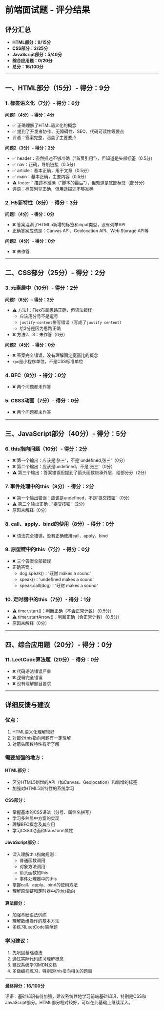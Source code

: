 # 前端面试题 - 评分结果

## 评分汇总
- **HTML部分：9/15分**
- **CSS部分：2/25分**  
- **JavaScript部分：5/40分**
- **综合应用题：0/20分**
- **总分：16/100分**

---

## 一、HTML部分（15分）- 得分：9分

### 1. 标签语义化（7分）- 得分：6分

**问题1（4分）- 得分：4分**
- ✅ 正确理解了HTML语义化的概念
- ✅ 提到了开发者协作、无障碍性、SEO、代码可读性等要点
- 评语：答案完整，涵盖了主要要点

**问题2（3分）- 得分：2分**
- ✅ header：虽然描述不够准确（"首页引用"），但知道是头部标签（0.5分）
- ✅ nav：正确，导航链接（0.5分）
- ✅ article：基本正确，用于文章（0.5分）
- ✅ main：基本正确，主要内容（0.5分）
- ⚠️ footer：描述不准确（"脚本的最后"），但知道是底部标签（部分分）
- 评语：标签列举正确，但用途描述不够准确

### 2. H5新特性（8分）- 得分：3分

**问题1（4分）- 得分：0分**
- ❌ 答案混淆了HTML5新增的标签和input类型，没有列举API
- 正确答案应该是：Canvas API、Geolocation API、Web Storage API等

**问题2（4分）- 得分：0分**
- ❌ 未作答

---

## 二、CSS部分（25分）- 得分：2分

### 3. 元素居中（10分）- 得分：2分

**问题1（6分）- 得分：2分**
- ⚠️ 方法1：Flex布局思路正确，但语法错误
  - 应该用分号不是逗号
  - `justify-content`拼写错误（写成了`justify centent`）
  - 给2分是因为思路正确
- ❌ 方法2、3：未作答（0分）

**问题2（4分）- 得分：0分**
- ❌ 答案完全错误，没有理解固定宽高比的概念
- `rpx`是小程序单位，不是CSS标准单位

### 4. BFC（8分）- 得分：0分
- ❌ 两个问题都未作答

### 5. CSS3动画（7分）- 得分：0分
- ❌ 两个问题都未作答

---

## 三、JavaScript部分（40分）- 得分：5分

### 6. this指向问题（10分）- 得分：2分

- ❌ 第一个输出：应该是'张三'，不是'undefined,张三'（0分）
- ❌ 第二个输出：应该是undefined，不是'张三'（0分）
- ⚠️ 第三个输出：答案错误但提到了箭头函数继承外层，给部分分（2分）

### 7. 事件处理中的this（8分）- 得分：2分

- ❌ 第一个输出错误：应该是undefined，不是'提交按钮'（0分）
- ⚠️ 第二个输出正确：'提交按钮'（2分）
- 原因未解释（0分）

### 8. call、apply、bind的使用（8分）- 得分：0分
- ❌ 语法完全错误，没有正确使用call、apply、bind

### 9. 原型链中的this（7分）- 得分：0分
- ❌ 三个答案全部错误
- 正确答案：
  - dog.speak()：'旺财 makes a sound'
  - speak()：'undefined makes a sound'
  - speak.call(dog)：'旺财 makes a sound'

### 10. 定时器中的this（7分）- 得分：1分
- ⚠️ timer.start()：判断正确（不会正常计数）（0.5分）
- ⚠️ timer.startArrow()：判断正确（会正常计数）（0.5分）
- 原因未解释（0分）

---

## 四、综合应用题（20分）- 得分：0分

### 11. LeetCode算法题（20分）- 得分：0分
- ❌ 代码语法错误严重
- ❌ 逻辑完全错误
- ❌ 没有理解题目要求

---

## 详细反馈与建议

### 优点：
1. HTML语义化理解较好
2. 对部分this指向问题有一定理解
3. 对箭头函数特性有所了解

### 需要加强的地方：

#### HTML部分：
- 区分HTML5新增的API（如Canvas、Geolocation）和新增的标签
- 加强对HTML5新特性的系统学习

#### CSS部分：
- 掌握基本的CSS语法（分号、属性名拼写）
- 学习多种居中方案的实现
- 理解BFC概念及其应用
- 学习CSS3动画和transform属性

#### JavaScript部分：
- 深入理解this指向规则：
  - 普通函数调用
  - 对象方法调用
  - 箭头函数的this
  - 事件处理器中的this
- 掌握call、apply、bind的使用方法
- 理解原型链和定时器中的this指向

#### 算法部分：
- 加强基础语法训练
- 理解数组操作的基本方法
- 多练习LeetCode简单题

### 学习建议：
1. 先巩固基础语法
2. 通过实际代码练习理解概念
3. 建议系统学习MDN文档
4. 多做编程练习，特别是this指向相关的题目

---

**最终得分：16/100分**

评语：基础知识有待加强，建议系统性地学习前端基础知识，特别是CSS和JavaScript部分。HTML部分相对较好，可以在此基础上继续深入。